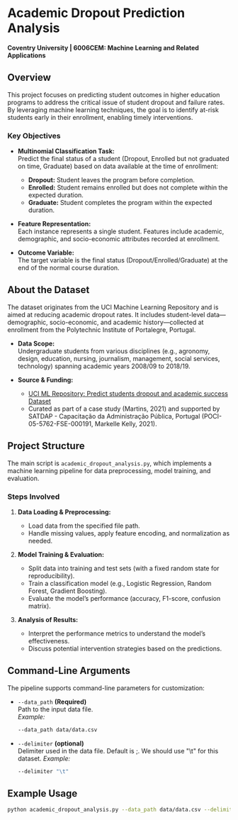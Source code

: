 # Academic Dropout Prediction Analysis

**Coventry University | 6006CEM: Machine Learning and Related Applications**

## Overview

This project focuses on predicting student outcomes in higher education programs to address the critical issue of student dropout and failure rates. By leveraging machine learning techniques, the goal is to identify at-risk students early in their enrollment, enabling timely interventions.

### Key Objectives

- **Multinomial Classification Task:**  
  Predict the final status of a student (Dropout, Enrolled but not graduated on time, Graduate) based on data available at the time of enrollment:
  - **Dropout:** Student leaves the program before completion.
  - **Enrolled:** Student remains enrolled but does not complete within the expected duration.
  - **Graduate:** Student completes the program within the expected duration.

- **Feature Representation:**  
  Each instance represents a single student. Features include academic, demographic, and socio-economic attributes recorded at enrollment.

- **Outcome Variable:**  
  The target variable is the final status (Dropout/Enrolled/Graduate) at the end of the normal course duration.

## About the Dataset

The dataset originates from the UCI Machine Learning Repository and is aimed at reducing academic dropout rates. It includes student-level data—demographic, socio-economic, and academic history—collected at enrollment from the Polytechnic Institute of Portalegre, Portugal.

- **Data Scope:**  
  Undergraduate students from various disciplines (e.g., agronomy, design, education, nursing, journalism, management, social services, technology) spanning academic years 2008/09 to 2018/19.

- **Source & Funding:**  
  - [UCI ML Repository: Predict students dropout and academic success Dataset](https://archive.ics.uci.edu/dataset/697/predict+students+dropout+and+academic+success)  
  - Curated as part of a case study (Martins, 2021) and supported by SATDAP - Capacitação da Administração Pública, Portugal (POCI-05-5762-FSE-000191, Markelle Kelly, 2021).

## Project Structure

The main script is `academic_dropout_analysis.py`, which implements a machine learning pipeline for data preprocessing, model training, and evaluation.

### Steps Involved

1. **Data Loading & Preprocessing:**  
   - Load data from the specified file path.
   - Handle missing values, apply feature encoding, and normalization as needed.

2. **Model Training & Evaluation:**  
   - Split data into training and test sets (with a fixed random state for reproducibility).
   - Train a classification model (e.g., Logistic Regression, Random Forest, Gradient Boosting).
   - Evaluate the model’s performance (accuracy, F1-score, confusion matrix).

3. **Analysis of Results:**  
   - Interpret the performance metrics to understand the model’s effectiveness.
   - Discuss potential intervention strategies based on the predictions.

## Command-Line Arguments

The pipeline supports command-line parameters for customization:

- `--data_path` **(Required)**  
  Path to the input data file.  
  *Example:*  
  ```bash
  --data_path data/data.csv

- `--delimiter` **(optional)**  
  Delimiter used in the data file. Default is ;. We should use "\t" for this dataset.
  *Example:*  
  ```bash
  --delimiter "\t"

## Example Usage
  ```bash
  python academic_dropout_analysis.py --data_path data/data.csv --delimiter "\t" --random_state 42








